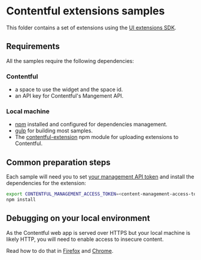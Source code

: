# Contentful extensions samples

This folder contains a set of extensions using the [UI extensions SDK](https://github.com/contentful/ui-extensions-sdk).

## Requirements

All the samples require the following dependencies:

### Contentful

- a space to use the widget and the space id.
- an API key for Contentful's Mangement API.

### Local machine

- [npm](https://www.npmjs.com/) installed and configured for dependencies management.
- [gulp](http://gulpjs.com/) for building most samples.
- The [contentful-extension](https://github.com/contentful/contentful-extension-cli) npm module for uploading extensions to Contentful.

## Common preparation steps

Each sample will need you to set [your management API token](https://www.contentful.com/developers/docs/references/authentication/) and install the dependencies for the extension:

```bash
export CONTENTFUL_MANAGEMENT_ACCESS_TOKEN=<content-management-access-token>
npm install
```

## Debugging on your local environment

As the Contentful web app is served over HTTPS but your local machine is likely HTTP, you will need to enable access to insecure content.

Read how to do that in [Firefox][ff-mixed] and [Chrome][chrome-mixed].

[chrome-mixed]: https://support.google.com/chrome/answer/1342714
[ff-mixed]: https://support.mozilla.org/en-US/kb/mixed-content-blocking-firefox
